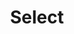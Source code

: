 ---
layout: pattern.njk
key: select-legacy_de
title: Select
parent: components-legacy_de
image: legacy/overview/select.webp
keywords: 
order: 230
---